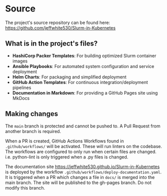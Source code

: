 # Source

The project's source repository can be found here: <https://github.com/jeffwhite530/Slurm-in-Kubernetes>

## What is in the project's files?

- **HashiCorp Packer Templates**: For building optimized Slurm container images
- **Ansible Playbooks**: For automated system configuration and service deployment
- **Helm Charts**: For packaging and simplified deployment
- **GitHub Action Templates**: For continuous integration/deployment pipelines
- **Documentation in Markdown**: For providing a GitHub Pages site using MkDocs

## Making changes

The `main` branch is protected and cannot be pushed to. A Pull Request from another branch is required.

When a PR is created, GitHub Actions Workflows found in `.github/workflows/` will be activated. These will run linters on the codebase. The workflows are configured to only run when certain files are changed. i.e. python-lint is only triggered when a .py files is changed.

The documentation site <https://jeffwhite530.github.io/Slurm-in-Kubernetes> is deployed by the workflow `.github/workflows/deploy-documentation.yaml`. It is triggered when a PR which changes a file in `docs/` is merged into the main branch. The site will be published to the gh-pages branch. Do not modify this branch.

